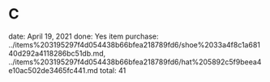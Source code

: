 # C

date: April 19, 2021
done: Yes
item purchase: ../items%203195297f4d054438b66bfea218789fd6/shoe%2033a4f8c1a68140d292a4118286bc51db.md, ../items%203195297f4d054438b66bfea218789fd6/hat%205892c5f9beea4e10ac502de3465fc441.md
total: 41